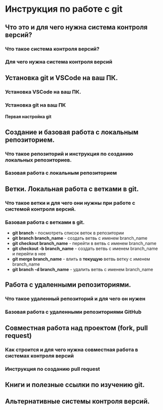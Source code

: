 # Инструкция по работе с git

## Что это и для чего нужна система контроля версий?

### Что такое система контроля версий?

### Для чего нужна система контроля версий

## Установка git и VSCode на ваш ПК.

### Установка VSCode на ваш ПК.

### Установка git на ваш ПК

#### Первая настройка git

## Создание и базовая работа с локальным репозиторием.

### Что такое репозиторий и инструкция по созданию локальных репозиториев.

### Базовая работа с локальным репозиторием

## Ветки. Локальная работа с ветками в git.


### Что такое ветки и для чего они нужны при работе с системой контроля версий.

### Базовая работа с ветками в git.
* **git branch** - посмотреть список веток в репозитории
* **git branch branch_name** - создать ветвь с именем branch_name
* **git checkout branch_name** - перейти в ветвь с именем branch_name
* **git checkout -b branch_name** - создать ветвь с именем branch_name и перейти в нее
* **git merge branch_name** - влить в **текущую** ветвь ветку с именем branch_name
* **git branch -d branch_name** - удалить ветвь с именем branch_name

## Работа с удаленными репозиториями.

### Что такое удаленный репозиторий и для чего он нужен

### Базовая работа с удаленными репозиториями GitHub

## Совместная работа над проектом (fork, pull request)

### Как строится и для чего нужна совместная работа в системах контроля версий

### Инструкция по созданию pull request

## Книги и полезные ссылки по изучению git.

## Альтернативные системы контроля версий.
